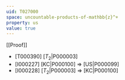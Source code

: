 ```yaml
---
uid: T027000
space: uncountable-products-of-mathbb{z}^+
property: us
value: true
---
```

[[Proof]]

* [T000390] [$T_2$|P000003]
* [I000227] [KC|P000100] => [US|P000099]
* [I000228] [$T_2$|P000003] => [KC|P000100]

